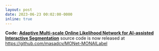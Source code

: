 ```yaml
---
layout: post
date: 2023-06-23 00:02:00-0000
inline: true
---
```


<b style="font-weight: bold;">Code:</b> <a href="https://arxiv.org/pdf/2303.13696.pdf" target="_blank" style="font-weight: bold;">Adaptive Multi-scale Online Likelihood Network for AI-assisted Interactive Segmentation</a> source code is now released at <a href="https://github.com/masadcv/MONet-MONAILabel" target="_blank">https://github.com/masadcv/MONet-MONAILabel</a>
